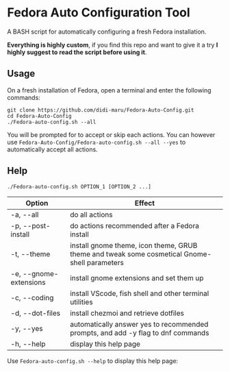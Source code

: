 # Fedora Auto Configuration Tool

A BASH script for automatically configuring a fresh Fedora installation.

**Everything is highly custom**, if you find this repo and want to give it a try **I highly suggest to read the script before using it**.

## Usage

On a fresh installation of Fedora, open a terminal and enter the following commands: 
```
git clone https://github.com/didi-maru/Fedora-Auto-Config.git
cd Fedora-Auto-Config
./Fedora-auto-config.sh --all
```
You will be prompted for to accept or skip each actions.
You can however use `Fedora-Auto-Config/Fedora-auto-config.sh --all --yes` to automatically accept all actions.

## Help

```console
./Fedora-auto-config.sh OPTION_1 [OPTION_2 ...]
```
| Option                 | Effect |
|------------------------|--------|
| -a, --all              | do all actions |
| -p, --post-install     | do actions recommended after a Fedora install |
| -t, --theme            | install gnome theme, icon theme, GRUB theme and tweak some cosmetical Gnome-shell parameters |
| -e, --gnome-extensions | install gnome extensions and set them up |
| -c, --coding           | install VScode, fish shell and other terminal utilities |
| -d, --dot-files        | install chezmoi and retrieve dotfiles |
| -y, --yes              | automatically answer yes to recommended prompts, and add -y flag to dnf commands |
| -h, --help             | display this help page |


Use `Fedora-auto-config.sh --help` to display this help page:
